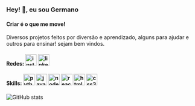 ### Hey! 👋, eu sou Germano
#### Criar é o que me move!
Diversos projetos feitos por diversão e aprendizado, alguns para ajudar e outros para ensinar! sejam bem vindos.

#### Redes: [<img src='https://cdn.icon-icons.com/icons2/836/PNG/512/Instagram_icon-icons.com_66804.png' alt='instagram' height='30'>](https://www.instagram.com/germano.gurgel/) [<img src='https://cdn.icon-icons.com/icons2/99/PNG/512/linkedin_socialnetwork_17441.png' alt='linkedin' height='30'>](https://www.linkedin.com/in/germanogurgel/) 

#### Skills: [<img src='https://cdn.icon-icons.com/icons2/1508/PNG/512/python_104451.png' alt='python' height='30'>](#)  [<img src='https://cdn.icon-icons.com/icons2/2108/PNG/512/javascript_icon_130900.png' alt='javascript' height='30'>](#) [<img src='https://cdn.icon-icons.com/icons2/2107/PNG/512/file_type_node_icon_130301.png' alt='node-dot-js' height='30'>](#) [<img src='https://cdn.icon-icons.com/icons2/2415/PNG/512/react_original_logo_icon_146374.png' alt='react' height='30'>](#)  [<img src='https://cdn.icon-icons.com/icons2/2107/PNG/512/file_type_html_icon_130541.png' alt='html5' height='30'>](#)  [<img src='https://cdn.icon-icons.com/icons2/2107/PNG/512/file_type_css_icon_130661.png' alt='css3' height='30'>](#)

####
![GitHub stats](https://github-readme-stats.vercel.app/api?username=gurgelgermano&show_icons=true&count_private=true)  
